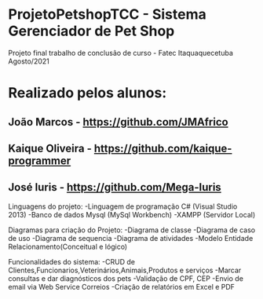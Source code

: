 # ProjetoPetshopTCC - Sistema Gerenciador de Pet Shop
Projeto final trabalho de conclusão de curso - Fatec Itaquaquecetuba Agosto/2021


# Realizado pelos alunos:
## João Marcos - https://github.com/JMAfrico
## Kaique Oliveira - https://github.com/kaique-programmer
## José Iuris - https://github.com/Mega-Iuris

Linguagens do projeto: 
-Linguagem de programação C# (Visual Studio 2013) 
-Banco de dados Mysql (MySql Workbench)
-XAMPP (Servidor Local)

Diagramas para criação do Projeto:
-Diagrama de classe
-Diagrama de caso de uso
-Diagrama de sequencia
-Diagrama de atividades
-Modelo Entidade Relacionamento(Conceitual e lógico)

Funcionalidades do sistema:
-CRUD de Clientes,Funcionarios,Veterinários,Animais,Produtos e serviços 
-Marcar consultas e dar diagnósticos dos pets
-Validação de CPF, CEP
-Envio de email via Web Service Correios
-Criação de relatórios em Excel e PDF





